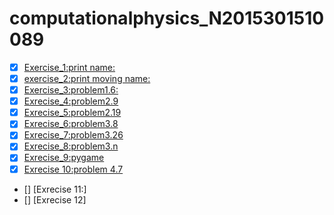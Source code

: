 

# computationalphysics_N2015301510089
- [x] [Exercise_1:print name:](https://www.zybuluo.com/2015301510089/note/885797)
- [x] [exercise_2:print moving name:](https://www.zybuluo.com/2015301510089/note/894672)
- [x] [Exercise_3:problem1.6:](http://note.youdao.com/noteshare?id=003b942350f19c125c9ba396c2de0752)
- [x] [Exrecise_4:problem2.9](http://note.youdao.com/noteshare?id=09a0f7d6c6d2303345ebfbd631ad76ec)
- [x] [Exrecise_5:problem2.19](http://note.youdao.com/noteshare?id=b81cac4f75832223c9bf6f11870a4f13)
- [x] [Exrecise_6:problem3.8](http://note.youdao.com/noteshare?id=5401f966597082df32fdc4775c12d4cd) 
- [x] [Exrecise_7:problem3.26](http://note.youdao.com/noteshare?id=8a8de63a74369bc55d49fa8035683357)
- [x] [Exrecise_8:problem3.n](http://note.youdao.com/noteshare?id=60ac3455502f205b3472431d3c4afa53)
- [x] [Exrecise_9:pygame](https://raw.githubusercontent.com/yueandhua/myfirstownrepository/master/saoleicode)
- [x] [Exrecise 10:problem 4.7](http://note.youdao.com/noteshare?id=b9a89b044bfbe7df6b2a9cc2df29a008)
- [] [Exrecise 11:]
- [] [Exrecise 12]

